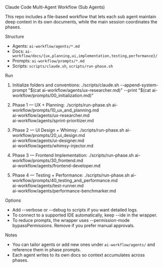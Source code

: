 Claude Code Multi-Agent Workflow (Sub Agents)

This repo includes a file-based workflow that lets each sub agent maintain deep context in its own documents, while the main session coordinates the phases.

Structure
- Agents: `ai-workflow/agents/*.md`
- Docs: `ai-workflow/docs/{ux,planning,ui,implementation,testing,performance}/`
- Prompts: `ai-workflow/prompts/*.md`
- Scripts: `scripts/claude.sh`, `scripts/run-phase.sh`

Run
1) Initialize folders and conventions:
   ./scripts/claude.sh --append-system-prompt "$(cat ai-workflow/agents/ux-researcher.md)" --print "$(cat ai-workflow/prompts/00_initialization.md)"

2) Phase 1 — UX + Planning:
   ./scripts/run-phase.sh ai-workflow/prompts/10_ux_and_planning.md \
     ai-workflow/agents/ux-researcher.md \
     ai-workflow/agents/sprint-prioritizer.md

3) Phase 2 — UI Design + Whimsy:
   ./scripts/run-phase.sh ai-workflow/prompts/20_ui_design.md \
     ai-workflow/agents/ui-designer.md \
     ai-workflow/agents/whimsy-injector.md

4) Phase 3 — Frontend Implementation:
   ./scripts/run-phase.sh ai-workflow/prompts/30_frontend.md \
     ai-workflow/agents/frontend-developer.md

5) Phase 4 — Testing + Performance:
   ./scripts/run-phase.sh ai-workflow/prompts/40_testing_and_performance.md \
     ai-workflow/agents/test-runner.md \
     ai-workflow/agents/performance-benchmarker.md

Options
- Add --verbose or --debug to scripts if you want detailed logs.
- To connect to a supported IDE automatically, keep --ide in the wrapper.
- To reduce prompts, the wrapper uses --permission-mode bypassPermissions. Remove if you prefer manual approvals.

Notes
- You can tailor agents or add new ones under `ai-workflow/agents/` and reference them in phase prompts.
- Each agent writes to its own docs so context accumulates across phases.